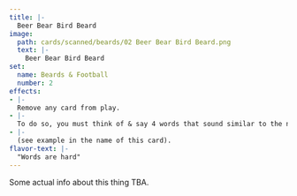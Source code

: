 ```yaml
---
title: |-
  Beer Bear Bird Beard
image: 
  path: cards/scanned/beards/02 Beer Bear Bird Beard.png
  text: |-
    Beer Bear Bird Beard
set:
  name: Beards & Football
  number: 2
effects: 
- |-
  Remove any card from play.
- |-
  To do so, you must think of & say 4 words that sound similar to the name of the card
- |-
  (see example in the name of this card).
flavor-text: |-
  "Words are hard"
---
```

Some actual info about this thing TBA.
